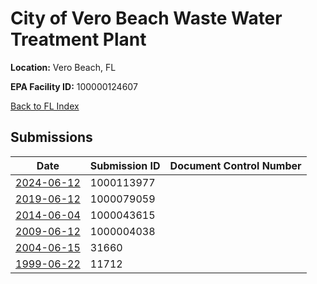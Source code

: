 # City of Vero Beach Waste Water Treatment Plant

**Location:** Vero Beach, FL

**EPA Facility ID:** 100000124607

[Back to FL Index](../../index.md)

## Submissions

| Date | Submission ID | Document Control Number |
|------|--------------|-------------------------|
| [2024-06-12](submissions/1000113977.md) | 1000113977 |  |
| [2019-06-12](submissions/1000079059.md) | 1000079059 |  |
| [2014-06-04](submissions/1000043615.md) | 1000043615 |  |
| [2009-06-12](submissions/1000004038.md) | 1000004038 |  |
| [2004-06-15](submissions/31660.md) | 31660 |  |
| [1999-06-22](submissions/11712.md) | 11712 |  |
